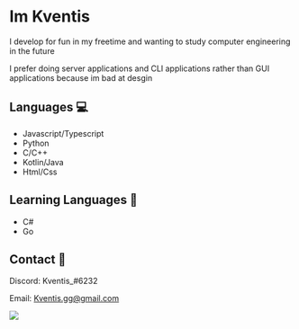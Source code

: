 
# Im Kventis

I develop for fun in my freetime and wanting to study computer engineering in the future

I prefer doing server applications and CLI applications rather than GUI applications because im bad at desgin

## Languages 💻

- Javascript/Typescript
- Python
- C/C++
- Kotlin/Java
- Html/Css

## Learning Languages 🤠

- C#
- Go

## Contact 🥥

Discord: Kventis_#6232

Email: Kventis.gg@gmail.com

<img src="https://imgur.com/d00S59c.gif" align="center">
